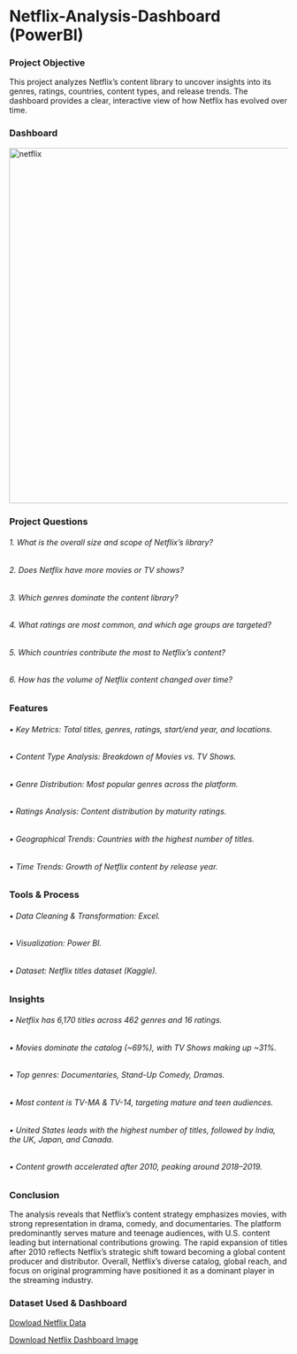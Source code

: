 # Netflix-Analysis-Dashboard (PowerBI)

### Project Objective
This project analyzes Netflix’s content library to uncover insights into its genres, ratings, countries, content types, and release trends. The dashboard provides a clear, interactive view of how Netflix has evolved over time.

### Dashboard
<img width="1215" height="642" alt="netflix" src="https://github.com/user-attachments/assets/ff63e25e-9183-4c08-98e8-bbbbe94b9000" />

### Project Questions
######  1.	What is the overall size and scope of Netflix’s library?
######  2.	Does Netflix have more movies or TV shows?
######  3.	Which genres dominate the content library?
######  4.	What ratings are most common, and which age groups are targeted?
######  5.	Which countries contribute the most to Netflix’s content?
######  6.	How has the volume of Netflix content changed over time?

### Features
######  •	Key Metrics: Total titles, genres, ratings, start/end year, and locations.
######  •	Content Type Analysis: Breakdown of Movies vs. TV Shows.
######  •	Genre Distribution: Most popular genres across the platform.
######  •	Ratings Analysis: Content distribution by maturity ratings.
######  •	Geographical Trends: Countries with the highest number of titles.
######  •	Time Trends: Growth of Netflix content by release year.

### Tools & Process
######  •	Data Cleaning & Transformation: Excel.
######  •	Visualization: Power BI.
######  •	Dataset: Netflix titles dataset (Kaggle).

### Insights
######  •	Netflix has 6,170 titles across 462 genres and 16 ratings.
######  •	Movies dominate the catalog (~69%), with TV Shows making up ~31%.
######  •	Top genres: Documentaries, Stand-Up Comedy, Dramas.
######  •	Most content is TV-MA & TV-14, targeting mature and teen audiences.
######  •	United States leads with the highest number of titles, followed by India, the UK, Japan, and Canada.
######  •	Content growth accelerated after 2010, peaking around 2018–2019.

### Conclusion
The analysis reveals that Netflix’s content strategy emphasizes movies, with strong representation in drama, comedy, and documentaries. The platform predominantly serves mature and teenage audiences, with U.S. content leading but international contributions growing. The rapid expansion of titles after 2010 reflects Netflix’s strategic shift toward becoming a global content producer and distributor.
Overall, Netflix’s diverse catalog, global reach, and focus on original programming have positioned it as a dominant player in the streaming industry.

### Dataset Used & Dashboard
<a href="https://github.com/Gaggy-19/Netflix-Content-Analysis-Dashboard/blob/main/netflix_titles.csv">Dowload Netflix Data</a>

<a href="https://github.com/Gaggy-19/Netflix-Content-Analysis-Dashboard/blob/main/netflix.png">Download Netflix Dashboard Image</a>

